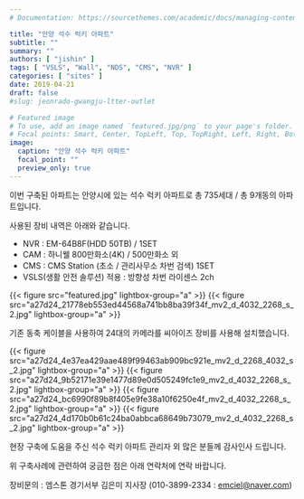 ```yaml
---
# Documentation: https://sourcethemes.com/academic/docs/managing-content/

title: "안양 석수 럭키 아파트"
subtitle: ""
summary: ""
authors: [ "jishin" ]
tags: [ "VSLS", "Wall", "NDS", "CMS", "NVR" ]
categories: [ "sites" ]
date: 2019-04-21
draft: false
#slug: jeonrado-gwangju-ltter-outlet

# Featured image
# To use, add an image named `featured.jpg/png` to your page's folder.
# Focal points: Smart, Center, TopLeft, Top, TopRight, Left, Right, BottomLeft, Bottom, BottomRight.
image:
  caption: "안양 석수 럭키 아파트"
  focal_point: ""
  preview_only: true
---
```


이번 구축된 아파트는 안양시에 있는 석수 럭키 아파트로 총 735세대 / 총 9개동의 아파트입니다.

사용된 장비 내역은 아래와 같습니다.

- NVR : EM-64B8F(HDD 50TB) / 1SET
- CAM : 하니웰 800만화소(4K) / 500만화소 외
- CMS : CMS Station (초소 / 관리사무소 차번 검색) 1SET
- VSLS(생활 안전 솔루션) 적용 : 방향성 차번 라이센스 2ch

{{< figure src="featured.jpg" lightbox-group="a" >}}
{{< figure src="a27d24_21778eb553ed44568a741bb8ba39f34f_mv2_d_4032_2268_s_2.jpg"
           lightbox-group="a" >}}

기존 동축 케이블을 사용하여 24대의 카메라를 씨아이즈 장비를 사용해 설치했습니다.

{{< figure src="a27d24_4e37ea429aae489f99463ab909bc921e_mv2_d_2268_4032_s_2.jpg"
           lightbox-group="a" >}}
{{< figure src="a27d24_9b52171e39e1477d89e0d505249fc1e9_mv2_d_4032_2268_s_2.jpg"
           lightbox-group="a" >}}
{{< figure src="a27d24_bc6990f89b8f405e9fe38a10f6250e4f_mv2_d_4032_2268_s_2.jpg"
           lightbox-group="a" >}}
{{< figure src="a27d24_4d170b0b61c24ba0abbca68649b73079_mv2_d_4032_2268_s_2.jpg"
           lightbox-group="a" >}}

현장 구축에 도움을 주신 석수 럭키 아파트 관리자 외 많은 분들께 감사인사 드립니다.

위 구축사례에 관련하여 궁금한 점은 아래 연락처에 연락 바랍니다.

장비문의 : 엠스톤 경기서부 김은미 지사장 (010-3899-2334 : emciel@naver.com)
